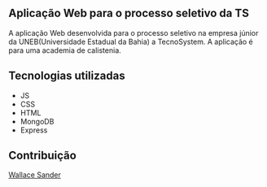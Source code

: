 <h2 > Aplicação Web para o processo seletivo da TS </h2> 
A aplicação Web desenvolvida para o processo seletivo na empresa júnior da UNEB(Universidade Estadual da Bahia) a TecnoSystem.
A aplicação é para uma academia de calistenia. 



<h2> Tecnologias utilizadas </h2> 

<ul>
  <li>JS</li>
  <li>CSS</li>
  <li> HTML</li>
  <li> MongoDB</li>
  <li>Express</li>
</ul>

<h2 >Contribuição </h2> 

<a href="https://github.com/1Sander">Wallace Sander</a>

